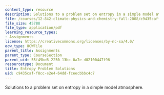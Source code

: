 ```yaml
---
content_type: resource
description: Solutions to a problem set on entropy in a simple model atmosphere.
file: /courses/12-842-climate-physics-and-chemistry-fall-2008/c9435caff8cce2e464ddfceecbbbc4c7_hw2_sol.pdf
file_size: 45788
file_type: application/pdf
learning_resource_types:
- Assignments
license: https://creativecommons.org/licenses/by-nc-sa/4.0/
ocw_type: OCWFile
parent_title: Assignments
parent_type: CourseSection
parent_uid: 55f49bd6-2250-13bc-0a7e-d02100447f96
resourcetype: Document
title: Entropy Problem Solutions
uid: c9435caf-f8cc-e2e4-64dd-fceecbbbc4c7
---
```

Solutions to a problem set on entropy in a simple model atmosphere.